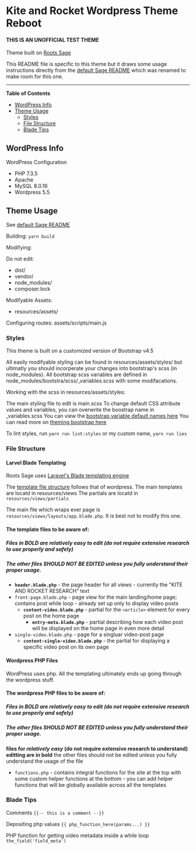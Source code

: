 # Kite and Rocket Wordpress Theme Reboot
#### THIS IS AN UNOFFICIAL TEST THEME

Theme built on [Roots Sage](https://roots.io/sage/)

This README file is specific to this theme but it draws some usage instructions directly from the [default Sage README](roots-sage-README.md) which was renamed to make room for this one.

---

**Table of Contents**
<!-- TOC -->

- [WordPress Info](#wordpress-info)
- [Theme Usage](#theme-usage)
  - [Styles](#styles)
  - [File Structure](#file-structure)
  - [Blade Tips](#blade-tips)

<!-- /TOC -->


## WordPress Info

WordPress Configuration
* PHP 7.3.5
* Apache
* MySQL 8.0.16
* Wordpress 5.5

## Theme Usage

See [default Sage README](roots-sage-README.md)

Building:
`yarn build`

Modifying:

Do not edit:
* dist/
* vendor/
* node_modules/
* composer.lock

Modifyable Assets:
* resources/assets/

Configuring routes:
assets/scripts/main.js

### Styles

This theme is built on a customized version of Bootstrap v4.5

All easily modifyable styling can be found in resources/assets/styles/ but ultimatly you should incorperate your changes into bootstrap's scss (in node_modules).  All bootstrap scss variables are defined in node_modules/bootstra/scss/_variables.scss with some modifacations.

Working with the scss in resources/assets/styles:

The main styling file to edit is main.scss
To change default CSS attribute values and variables, you can overwrite the boostrap name in _variables.scss
You can view the [bootstrap variable default names here](https://github.com/twbs/bootstrap/blob/v4-dev/scss/_variables.scss)
You can read more on [theming bootstrap here](https://getbootstrap.com/docs/4.5/getting-started/theming/)

To lint styles, run `yarn run lint:styles` or my custom name, `yarn run lies`

### File Structure

#### Larvel Blade Templating
Roots Sage uses [Laravel's Blade templating engine](https://laravel.com/docs/5.8/blade)

The [template file structure](https://roots.io/docs/sage/9.x/blade-templates/#passing-data-to-templates) follows that of wordpress.
The main templates are locatd in resources/views
The partials are locatd in `resources/views/partials`

The main file which wraps ever page is `resources/views/layouts/app.blade.php`.  It is best not to modify this one.

#### The template files to be aware of:
##### Files in BOLD are *relatively easy to edit* (do not require extensive research to use properly and safely)
##### The other files SHOULD NOT BE EDITED unless you fully understand their proper usage.

* **`header.blade.php`** - the page header for all views - currently the "KITE AND ROCKET RESEARCH" text
* `front-page.blade.php` - page view for the main landing/home page; contains post while loop - already set up only to display video posts
  - **`content-video.blade.php`** - partial for the `<article>` element for every post on the home page
    - **`entry-meta.blade.php`** - partial describing how each video post will be displayed on the home page in even more detail
* `single-video.blade.php` - page for a singluar video-post page
  - **`content-single-video.blade.php`** - the partial for displaying a specific video post on its own page

#### Wordpress PHP Files

WordPress uses php.  All the templating ultimately ends up going through the wordpress stuff.

#### The wordpress PHP files to be aware of:
##### Files in BOLD are *relatively easy to edit* (do not require extensive research to use properly and safely)
##### The other files SHOULD NOT BE EDITED unless you fully understand their proper usage.
**files for *relatively easy* (do not require extensive research to understand) editting are in bold** the other files should not be edited unless you fully understand the usage of the file
* `functions.php` - contains integral functions for the site at the top with some custom helper functions at the bottom - you can add helper functions that will be globally available across all the templates

### Blade Tips

Comments
`{{-- this is a comment --}}`

Depositing php values
`{{ php_function_here(params...) }}`

PHP function for getting video metadata inside a while loop
`the_field('field_meta')`
